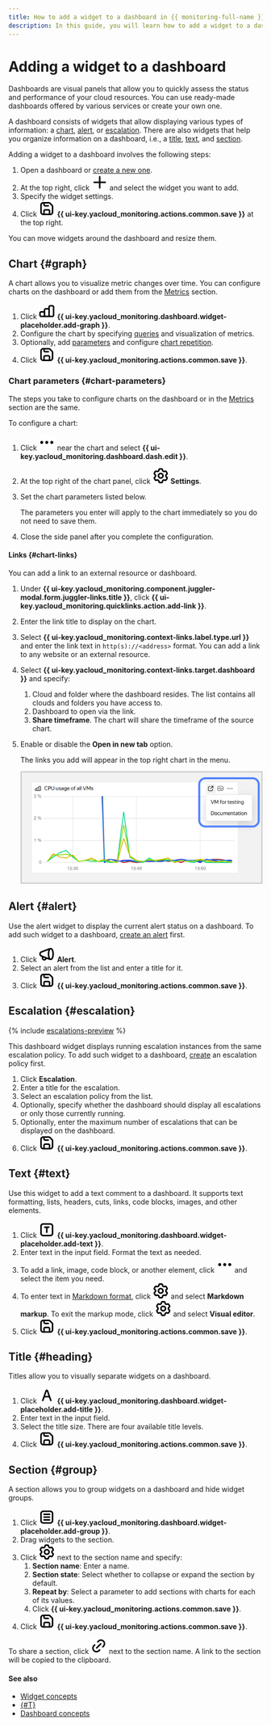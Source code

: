 ```yaml
---
title: How to add a widget to a dashboard in {{ monitoring-full-name }}
description: In this guide, you will learn how to add a widget to a dashboard in {{ monitoring-name }}.
---
```


# Adding a widget to a dashboard

Dashboards are visual panels that allow you to quickly assess the status and performance of your cloud resources. You can use ready-made dashboards offered by various services or create your own one.

A dashboard consists of widgets that allow displaying various types of information: a [chart](#graph), [alert](#alert), or [escalation](#escalation). There are also widgets that help you organize information on a dashboard, i.e., a [title](#heading), [text](#text), and [section](#group).

Adding a widget to a dashboard involves the following steps:

1. Open a dashboard or [create a new one](create.md).
1. At the top right, click ![image](../../../_assets/console-icons/plus.svg) and select the widget you want to add.
1. Specify the widget settings.
1. Click ![image](../../../_assets/console-icons/floppy-disk.svg) **{{ ui-key.yacloud_monitoring.actions.common.save }}** at the top right.

You can move widgets around the dashboard and resize them.

## Chart {#graph}

A chart allows you to visualize metric changes over time. You can configure charts on the dashboard or add them from the [Metrics](../metric/metric-explorer.md#add-to-dashboard) section.

1. Click ![image](../../../_assets/console-icons/chart-column.svg) **{{ ui-key.yacloud_monitoring.dashboard.widget-placeholder.add-graph }}**.
1. Configure the chart by specifying [queries](../../concepts/querying.md) and visualization of metrics.
1. Optionally, add [parameters](add-parameters.md) and configure [chart repetition](add-parameters.md#repeated-graphs).
1. Click ![image](../../../_assets/console-icons/floppy-disk.svg) **{{ ui-key.yacloud_monitoring.actions.common.save }}**.

### Chart parameters {#chart-parameters}

The steps you take to configure charts on the dashboard or in the [Metrics](../metric/metric-explorer.md#add-graph) section are the same.

To configure a chart:

1. Click ![image](../../../_assets/console-icons/ellipsis.svg) near the chart and select **{{ ui-key.yacloud_monitoring.dashboard.dash.edit }}**.
1. At the top right of the chart panel, click ![image](../../../_assets/console-icons/gear.svg) **Settings**.
1. Set the chart parameters listed below.

   The parameters you enter will apply to the chart immediately so you do not need to save them.
1. Close the side panel after you complete the configuration.

#### Links {#chart-links}

You can add a link to an external resource or dashboard.

1. Under **{{ ui-key.yacloud_monitoring.component.juggler-modal.form.juggler-links.title }}**, click **{{ ui-key.yacloud_monitoring.quicklinks.action.add-link }}**.
1. Enter the link title to display on the chart.
1. Select **{{ ui-key.yacloud_monitoring.context-links.label.type.url }}** and enter the link text in `http(s)://<address>` format. You can add a link to any website or an external resource.
1. Select **{{ ui-key.yacloud_monitoring.context-links.target.dashboard }}** and specify:
   1. Cloud and folder where the dashboard resides. The list contains all clouds and folders you have access to.
   1. Dashboard to open via the link.
   1. **Share timeframe**. The chart will share the timeframe of the source chart.
1. Enable or disable the **Open in new tab** option.

    The links you add will appear in the top right chart in the menu.

   ![](../../../_assets/monitoring/operations/dashboard/widget-graph-links.png)

## Alert {#alert}

Use the alert widget to display the current alert status on a dashboard. To add such widget to a dashboard, [create an alert](../alert/create-alert.md) first.

1. Click ![image](../../../_assets/console-icons/megaphone.svg) **Alert**.
1. Select an alert from the list and enter a title for it.
1. Click ![image](../../../_assets/console-icons/floppy-disk.svg) **{{ ui-key.yacloud_monitoring.actions.common.save }}**.

## Escalation {#escalation}

{% include [escalations-preview](../../../_includes/monitoring/escalations-preview.md) %}

This dashboard widget displays running escalation instances from the same escalation policy. To add such widget to a dashboard, [create](../alert/create-escalation.md) an escalation policy first.

1. Click **Escalation**.
1. Enter a title for the escalation.
1. Select an escalation policy from the list.
1. Optionally, specify whether the dashboard should display all escalations or only those currently running.
1. Optionally, enter the maximum number of escalations that can be displayed on the dashboard.
1. Click ![image](../../../_assets/console-icons/floppy-disk.svg) **{{ ui-key.yacloud_monitoring.actions.common.save }}**.

## Text {#text}

Use this widget to add a text comment to a dashboard. It supports text formatting, lists, headers, cuts, links, code blocks, images, and other elements.

1. Click ![image](../../../_assets/console-icons/square-letter-t.svg) **{{ ui-key.yacloud_monitoring.dashboard.widget-placeholder.add-text }}**.
1. Enter text in the input field. Format the text as needed.
1. To add a link, image, code block, or another element, click ![image](../../../_assets/console-icons/ellipsis.svg) and select the item you need.
1. To enter text in [Markdown format](https://diplodoc.com/docs/en/syntax/), click ![image](../../../_assets/console-icons/gear.svg) and select **Markdown markup**.
   To exit the markup mode, click ![image](../../../_assets/console-icons/gear.svg) and select **Visual editor**.
1. Click ![image](../../../_assets/console-icons/floppy-disk.svg) **{{ ui-key.yacloud_monitoring.actions.common.save }}**.

## Title {#heading}

Titles allow you to visually separate widgets on a dashboard.

1. Click ![image](../../../_assets/console-icons/font.svg) **{{ ui-key.yacloud_monitoring.dashboard.widget-placeholder.add-title }}**.
1. Enter text in the input field.
1. Select the title size. There are four available title levels.
1. Click ![image](../../../_assets/console-icons/floppy-disk.svg) **{{ ui-key.yacloud_monitoring.actions.common.save }}**.

## Section {#group}

A section allows you to group widgets on a dashboard and hide widget groups.

1. Click ![image](../../../_assets/console-icons/square-bars.svg) **{{ ui-key.yacloud_monitoring.dashboard.widget-placeholder.add-group }}**.
1. Drag widgets to the section.
1. Click ![image](../../../_assets/console-icons/gear.svg) next to the section name and specify:
   1. **Section name**: Enter a name.
   1. **Section state**: Select whether to collapse or expand the section by default.
   1. **Repeat by**: Select a parameter to add sections with charts for each of its values.
   1. Click **{{ ui-key.yacloud_monitoring.actions.common.save }}**.
1. Click ![image](../../../_assets/console-icons/floppy-disk.svg) **{{ ui-key.yacloud_monitoring.actions.common.save }}**.

To share a section, click ![image](../../../_assets/console-icons/link.svg) next to the section name. A link to the section will be copied to the clipboard.

#### See also

  * [Widget concepts](../../concepts/visualization/widget.md)
  * [{#T}](widget-management.md)
  * [Dashboard concepts](../../concepts/visualization/dashboard.md)
